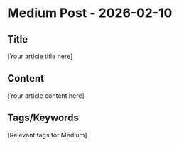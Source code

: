 # Medium Post - 2026-02-10

## Title
[Your article title here]

## Content
[Your article content here]

## Tags/Keywords
[Relevant tags for Medium]
